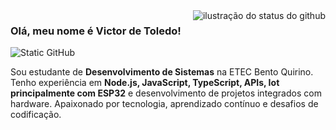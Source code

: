 <img align='right' src="https://github-readme-stats.vercel.app/api?username=vitoledo&show_icons=true&title_color=000000&text_color=898989&icon_color=000000&bg_color=ffffff&cache_seconds=2300" alt="ilustração do status do github">

### Olá, meu nome é Victor de Toledo!

<img src="https://img.shields.io/static/v1?label=Overview&message=Victor%20de%20Toledo&color=ffffff&style=for-the-badge&logo=GitHub&logoColor=000000" alt="Static GitHub">

<p>
Sou estudante de <strong>Desenvolvimento de Sistemas</strong> na ETEC Bento Quirino.<br/>
Tenho experiência em <strong>Node.js, JavaScript, TypeScript, APIs, Iot principalmente com ESP32</strong> e desenvolvimento de projetos integrados com hardware.
Apaixonado por tecnologia, aprendizado contínuo e desafios de codificação.
</p>
